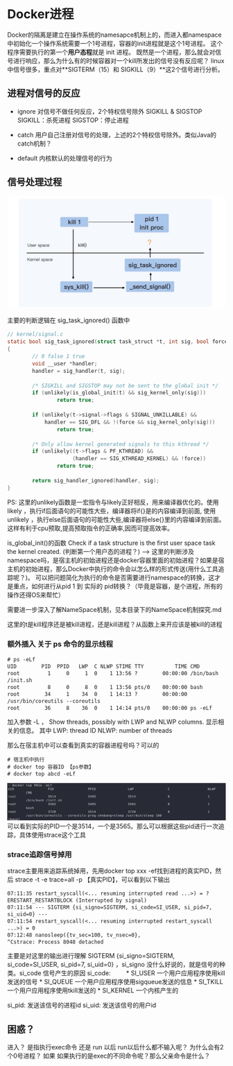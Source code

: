 # Docker进程
Docker的隔离是建立在操作系统的namesapce机制上的，而进入都namespace中初始化一个操作系统需要一个1号进程，容器的init进程就是这个1号进程。
这个程序需要执行的第一个**用户态程**就是 init 进程。
既然是一个进程，那么就会对信号进行响应，那么为什么有的时候容器对一个kill所发出的信号没有反应呢？
linux中信号很多，重点对**SIGTERM（15）和 SIGKILL（9）**这2个信号进行分析。

## 进程对信号的反应
* ignore
对信号不做任何反应，2个特权信号除外 SIGKILL & SIGSTOP
SIGKILL：杀死进程
SIGSTOP：停止进程

* catch
用户自己注册对信号的处理，上述的2个特权信号除外。类似Java的catch机制？

* default
内核默认的处理信号的行为

## 信号处理过程
![](./pictures/sig.jpg)

主要的判断逻辑在 sig_task_ignored() 函数中
```c
// kernel/signal.c
static bool sig_task_ignored(struct task_struct *t, int sig, bool force)
{
        // 0 false 1 true
        void __user *handler;
        handler = sig_handler(t, sig);

        /* SIGKILL and SIGSTOP may not be sent to the global init */
        if (unlikely(is_global_init(t) && sig_kernel_only(sig)))
                return true;

        if (unlikely(t->signal->flags & SIGNAL_UNKILLABLE) &&
            handler == SIG_DFL && !(force && sig_kernel_only(sig)))
                return true;

        /* Only allow kernel generated signals to this kthread */
        if (unlikely((t->flags & PF_KTHREAD) &&
                     (handler == SIG_KTHREAD_KERNEL) && !force))
                return true;

        return sig_handler_ignored(handler, sig);
}
```
PS: 这里的unlikely函数是一宏指令与likely正好相反，用来编译器优化的。使用likely ，执行if后面语句的可能性大些，编译器将if{}是的内容编译到前面, 使用unlikely ，执行else后面语句的可能性大些,编译器将else{}里的内容编译到前面。这样有利于cpu预取,提高预取指令的正确率,因而可提高效率。

is_global_init()的函数 Check if a task structure is the first user space task the kernel created. (判断第一个用户态的进程？) --> 这里的判断涉及namespace吗，是宿主机的初始进程还是docker容器里面的初始进程？如果是宿主机的初始进程，那么Docker中执行的命令会以怎么样的形式传送(用什么工具追踪呢？)。 可以把问题简化为执行的命令是否需要进行namespace的转换，这才是重点，如何进行从pid 1 到 实际的 pid转换？（毕竟是容器，是个进程，所有的操作还得OS来帮忙）

需要进一步深入了解NameSpace机制，见本目录下的NameSpace机制探究.md

这里的t是kill程序还是被kill进程，还是kill进程？从函数上来开应该是被kill的进程

### 额外插入 关于 ps 命令的显示线程
```shell
# ps -eLf 
UID        PID  PPID   LWP  C NLWP STIME TTY          TIME CMD
root         1     0     1  0    1 13:56 ?        00:00:00 /bin/bash /init.sh
root         8     0     8  0    1 13:56 pts/0    00:00:00 bash
root        34     1    34  0    1 14:13 ?        00:00:00 /usr/bin/coreutils --coreutils
root        36     8    36  0    1 14:14 pts/0    00:00:00 ps -eLf
```
加入参数 -L ， Show threads, possibly with LWP and NLWP columns. 显示相关的信息。
其中 LWP: thread ID   NLWP: number of threads

那么在宿主机中可以查看到真实的容器进程号吗？可以的
```shell
# 宿主机中执行
# docker top 容器ID 【ps参数】
# docker top abcd -eLf 
```
![](./pictures/docker-top.png)
可以看到实际的PID一个是3514，一个是3565。那么可以根据这些pid进行一次追踪，具体使用strace这个工具

### strace追踪信号掉用
strace主要用来追踪系统掉用，先用docker top xxx -ef找到进程的真实PID，然后 strace -t -e trace=all -p 【真实PID】，可以看到以下输出

```shell
07:11:35 restart_syscall(<... resuming interrupted read ...>) = ? ERESTART_RESTARTBLOCK (Interrupted by signal)
07:11:54 --- SIGTERM {si_signo=SIGTERM, si_code=SI_USER, si_pid=7, si_uid=0} ---
07:11:54 restart_syscall(<... resuming interrupted restart_syscall ...>) = 0
07:12:48 nanosleep({tv_sec=100, tv_nsec=0}, 
^Cstrace: Process 8048 detached
```
主要是对这里的输出进行理解 SIGTERM {si_signo=SIGTERM, si_code=SI_USER, si_pid=7, si_uid=0} ，si_signo 没什么好说的，就是信号的种类。si_code 信号产生的原因
si_code:
　　 * SI_USER       一个用户应用程序使用kill发送的信号
    * SI_QUEUE       一个用户应用程序使用sigqueue发送的信息
    * SI_TKILL       一个用户应用程序使用tkill发送的
    * SI_KERNEL      一个内核产生的

si_pid:  发送该信号的进程id
si_uid:  发送该信号的用户id

## 困惑？
进入？ 是指执行exec命令 还是 run 以后  run以后什么都不输入呢？
为什么会有2个0号进程？
如果
如果执行的是exec的不同命令呢？那么父亲命令是什么？
